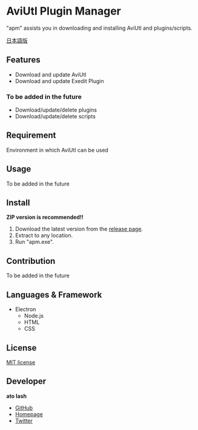 # AviUtl Plugin Manager

"apm" assists you in downloading and installing AviUtl and plugins/scripts.

[日本語版](./README.ja.md)

<!-- ## Description -->

## Features

- Download and update AviUtl
- Download and update Exedit Plugin

### To be added in the future

- Download/update/delete plugins
- Download/update/delete scripts

## Requirement

Environment in which AviUtl can be used

## Usage

To be added in the future

## Install

**ZIP version is recommended!!**

1. Download the latest version from the [release page](https://github.com/hal-shu-sato/apm/releases).
1. Extract to any location.
1. Run "apm.exe".

## Contribution

To be added in the future

## Languages & Framework

- Electron
  - Node.js
  - HTML
  - CSS

## License

[MIT license](./LICENSE)

## Developer

**ato lash**

- [GitHub](https://github.com/hal-shu-sato)
- [Homepage](http://halshusato.starfree.jp/)
- [Twitter](https://twitter.com/hal_shu_sato)
